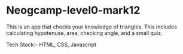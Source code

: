 # Neogcamp-level0-mark12
This is an app that checks your knowledge of triangles. This includes calculating hypotenuse, area, checking angle, and a small quiz.

Tech Stack:- HTML, CSS, Javascript
